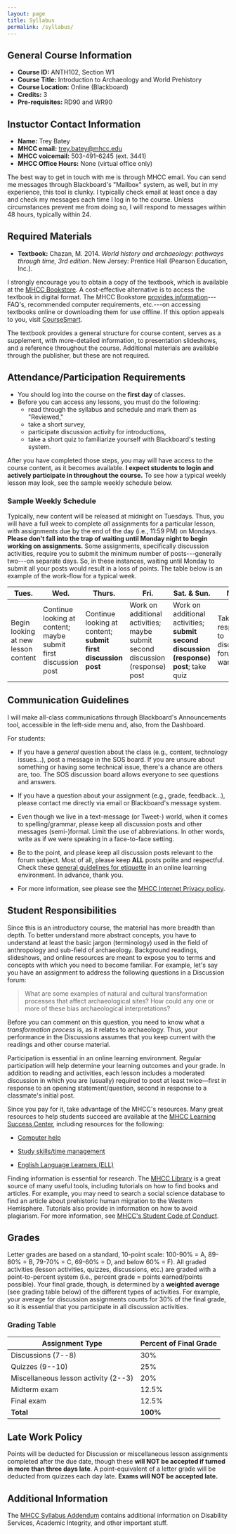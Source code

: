 ```yaml
---
layout: page
title: Syllabus
permalink: /syllabus/
---
```


## General Course Information

- **Course ID:**  ANTH102, Section W1
- **Course Title:** Introduction to Archaeology and World Prehistory
- **Course Location:** Online (Blackboard)
- **Credits:** 3
- **Pre-requisites:** RD90 and WR90


## Instuctor Contact Information

- **Name:** Trey Batey
- **MHCC email:** <trey.batey@mhcc.edu>
- **MHCC voicemail:** 503-491-6245 (ext. 3441)
- **MHCC Office Hours:** None (virtual office only)

The best way to get in touch with me is through MHCC email. You can send me messages through Blackboard's "Mailbox" system, as well, but in my experience, this tool is clunky. I typically check email at least once a day and check my messages each time I log in to the course. Unless circumstances prevent me from doing so, I will respond to messages within 48 hours, typically within 24.


## Required Materials
 
- **Textbook:**  Chazan, M. 2014. _World history and archaeology: pathways through time, 3rd edition_. New Jersey: Prentice Hall (Pearson Education, Inc.).
 
I strongly encourage you to obtain a copy of the textbook, which is available at the [MHCC Bookstore](http://www.bookstore.mhcc.cc.or.us/buy_main.asp?). A cost-effective alternative is to access the textbook in digital format. The MHCC Bookstore [provides information](http://www.bookstore.mhcc.cc.or.us/about_jumpbooks.asp?)---FAQ's, recommended computer requirements, etc.---on accessing textbooks online or downloading them for use offline. If this option appeals to you, visit [CourseSmart](http://www.coursesmart.com/IR/3058874/9780205953400?__hdv=6.8). 

The textbook provides a general structure for course content, serves as a supplement, with more-detailed information, to presentation slideshows, and a reference throughout the course. Additional materials are available through the publisher, but these are not required.


## Attendance/Participation Requirements
 
* You should log into the course on the __first day__ of classes.
* Before you can access any lessons, you must do the following:
    + read through the syllabus and schedule and mark them as "Reviewed,"
    + take a short survey,
    + participate discussion activity for introductions,
    + take a short quiz to familiarize yourself with Blackboard's testing system.
  
After you have completed those steps, you may will have access to the course content, as it becomes available. __I expect students to login and actively participate in throughout the course.__ To see how a typical weekly lesson may look, see the sample weekly schedule below.

### Sample Weekly Schedule
Typically, new content will be released at midnight on Tuesdays. Thus, you will have a full week to complete _all_ assignments for a particular lesson, with assignments due by the end of the day (i.e., 11:59 PM) on Mondays. __Please don't fall into the trap of waiting until Monday night to begin working on assignments.__ Some assignments, specifically discussion activities, require you to submit the minimum number of posts---generally two---on separate days. So, in these instances, waiting until Monday to submit all your posts would result in a loss of points. The table below is an example of the work-flow for a typical week.

Tues. | Wed. | Thurs. | Fri. | Sat. & Sun. | Mon.
----- | ---- | ------ | ---- | ---------- | ----
Begin looking at new lesson content | Continue looking at content; maybe submit first discussion post | Continue looking at content; __submit first discussion post__ | Work on additional activities; maybe submit second discussion (response) post | Work on additional activities; __submit second discussion (response) post__; take quiz | Take quiz; respond to discussion forum as wanted


## Communication Guidelines
 
I will make all-class communications through Blackboard's Announcements tool, accessible in the left-side menu and, also, from the Dashboard.

For students:

- If you have a _general_ question about the class (e.g., content, technology issues...), post a message in the SOS board. If you are unsure about something or having some technical issue, there's a chance are others are, too.  The SOS discussion board allows everyone to see questions and answers.

- If you have a question about your assignment (e.g., grade, feedback…), please contact me directly via email or Blackboard's message system.

- Even though we live in a text-message (or Tweet-) world, when it comes to spelling/grammar, please keep all discussion posts and other messages (semi-)formal. Limit the use of abbreviations. In other words, write as if we were speaking in a face-to-face setting.

- Be to the point, and please keep all discussion posts relevant to the forum subject. Most of all, please keep __ALL__ posts polite and respectful. Check these [general guidelines for etiquette](http://online.uwc.edu/technology/etiquette) in an online learning environment. In advance, thank you.

- For more information, see please see the [MHCC Internet Privacy policy](http://www.mhcc.edu/privacy.aspx).


## Student Responsibilities
 
Since this is an introductory course, the material has more breadth than depth. To better understand more abstract concepts, you have to understand at least the basic jargon (terminology) used in the field of anthropology and sub-field of archaeology. Background readings, slideshows, and online resources are meant to expose you to terms and concepts with which you need to become familiar. For example, let's say you have an assignment to address the following questions in a Discussion forum:
 
> What are some examples of natural and cultural transformation processes that affect archaeological sites? How could any one or more of these bias archaeological interpretations?
 
Before you can comment on this question, you need to know what a _transformation process_ is, as it relates to archaeology. Thus, your performance in the Discussions assumes that you keep current with the readings and other course material.
 
Participation is essential in an online learning environment. Regular participation will help determine your learning outcomes and your grade. In addition to reading and activities, each lesson includes a moderated discussion in which you are (usually) required to post at least twice—first in response to an opening statement/question, second in response to a classmate's initial post.
 
Since you pay for it, take advantage of the MHCC's resources. Many great resources to help students succeed are available at the [MHCC Learning Success Center](http://www.mhcc.edu/lsc/), including resources for the following:

- [Computer help](http://www.mhcc.edu/StudentServices.aspx?id=404)

- [Study skills/time management](http://www.mhcc.edu/StudentServices.aspx?id=403)

- [English Language Learners (ELL)](http://www.mhcc.edu/StudentServices.aspx?id=400)
 
Finding information is essential for research. The [MHCC Library](http://www.mhcc.edu/Library.aspx) is a great source of many useful tools, including tutorials on how to find books and articles. For example, you may need to search a social science database to find an article about prehistoric human migration to the Western Hemisphere. Tutorials also provide in information on how to avoid plagiarism. For more information, see [MHCC's Student Code of Conduct](http://www.mhcc.edu/coc/).


## Grades
 
Letter grades are based on a standard, 10-point scale:  100-90% = A, 89-80% = B, 79-70% = C, 69-60% = D, and below 60% = F). All graded activities (lesson activities, quizzes, discussions, etc.) are graded with a point-to-percent system (i.e., percent grade = points earned/points possible). Your final grade, though, is determined by a __weighted average__ (see grading table below) of the different types of activities. For example, your average for discussion assignments counts for 30% of the final grade, so it is essential that you participate in all discussion activities.

### Grading Table

Assignment Type | Percent of Final Grade
--------------- | ----------------------
Discussions (7--8) | 30%
Quizzes (9--10) | 25%
Miscellaneous lesson activity (2--3) | 20%
Midterm exam | 12.5%
Final exam | 12.5%
__Total__ | __100%__


## Late Work Policy

Points will be deducted for Discussion or miscellaneous lesson assignments completed after the due date, though these __will NOT be accepted if turned in more than three days late__. A point-equivalent of a letter grade will be deducted from quizzes each day late. __Exams will NOT be accepted late.__  
 
 
## Additional Information
 
The [MHCC Syllabus Addendum](http://home.mhcc.edu/office_of_instruction/pdf%20forms/syllabus_addendum_Gresham_Bruning.pdf) contains additional information on Disability Services, Academic Integrity, and other important stuff.
